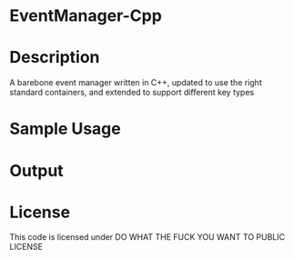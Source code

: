 EventManager-Cpp
================

Description
===========
A barebone event manager written in C++, updated to use the right standard containers, and extended to support different key types


Sample Usage
============


Output
======


License
=======
This code is licensed under
DO WHAT THE FUCK YOU WANT TO PUBLIC LICENSE
